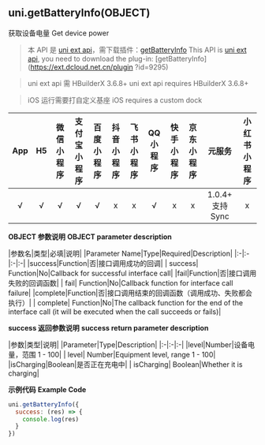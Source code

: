 ## uni.getBatteryInfo(OBJECT)

获取设备电量
Get device power

> 本 API 是 [uni ext api](https://uniapp.dcloud.net.cn/api/extapi.html)，需下载插件：[getBatteryInfo](https://ext.dcloud.net.cn/plugin?id=9295)
> This API is [uni ext api](https://uniapp.dcloud.net.cn/api/extapi.html), you need to download the plug-in: [getBatteryInfo](https://ext.dcloud.net.cn/plugin ?id=9295)

> uni ext api 需 HBuilderX 3.6.8+
> uni ext api requires HBuilderX 3.6.8+

> iOS 运行需要打自定义基座
> iOS requires a custom dock

|App|H5|微信小程序|支付宝小程序|百度小程序|抖音小程序|飞书小程序|QQ小程序|快手小程序|京东小程序|元服务|小红书小程序|
|:-:|:-:|:-:|:-:|:-:|:-:|:-:|:-:|:-:|:-:|:-:|:-:|
|√|√|√|√|√|x|x|√|x|x|1.0.4+ 支持 Sync|x|

<!-- UNIAPPAPIJSON.getBatteryInfo.compatibility -->

**OBJECT 参数说明**
**OBJECT parameter description**

|参数名|类型|必填|说明|
|Parameter Name|Type|Required|Description|
|:-|:-|:-|:-|
|success|Function|否|接口调用成功的回调|
| success| Function|No|Callback for successful interface call|
|fail|Function|否|接口调用失败的回调函数|
| fail| Function|No|Callback function for interface call failure|
|complete|Function|否|接口调用结束的回调函数（调用成功、失败都会执行）|
| complete| Function|No|The callback function for the end of the interface call (it will be executed when the call succeeds or fails)|

**success 返回参数说明**
**success return parameter description**

|参数|类型|说明|
|Parameter|Type|Description|
|:-|:-|:-|
|level|Number|设备电量，范围 1 - 100|
| level| Number|Equipment level, range 1 - 100|
|isCharging|Boolean|是否正在充电中|
| isCharging| Boolean|Whether it is charging|

**示例代码**
**Example Code**

```js
uni.getBatteryInfo({
  success: (res) => {
    console.log(res)
  }
})
```
